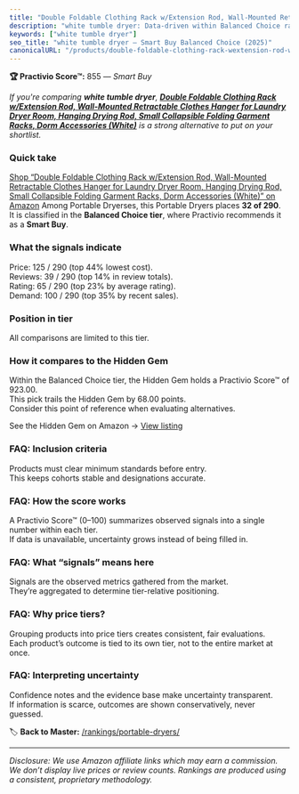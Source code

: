 ```yaml
---
title: "Double Foldable Clothing Rack w/Extension Rod, Wall-Mounted Retractable Clothes Hanger for Laundry Dryer Room, Hanging Drying Rod, Small Collapsible Folding Garment Racks, Dorm Accessories (White)"
description: "white tumble dryer: Data-driven within Balanced Choice ranking using the Practivio Score™. Positioned by quality, value, demand, findability, momentum."
keywords: ["white tumble dryer"]
seo_title: "white tumble dryer — Smart Buy Balanced Choice (2025)"
canonicalURL: "/products/double-foldable-clothing-rack-wextension-rod-wall-mounted-retractable-clothes-hanger-for-laundry-dryer-room-hanging-drying-rod-small-collapsible-folding-garment-racks-dorm-accessories-white-B085LN3G54/"
---
```


**🏆 Practivio Score™:** 855 — _Smart Buy_


*If you're comparing **white tumble dryer**, **[Double Foldable Clothing Rack w/Extension Rod, Wall-Mounted Retractable Clothes Hanger for Laundry Dryer Room, Hanging Drying Rod, Small Collapsible Folding Garment Racks, Dorm Accessories (White)](https://www.amazon.com/dp/B085LN3G54?tag=practivio-20)** is a strong alternative to put on your shortlist.*
### Quick take
[Shop “Double Foldable Clothing Rack w/Extension Rod, Wall-Mounted Retractable Clothes Hanger for Laundry Dryer Room, Hanging Drying Rod, Small Collapsible Folding Garment Racks, Dorm Accessories (White)” on Amazon](https://www.amazon.com/dp/B085LN3G54?tag=practivio-20)
Among Portable Dryerses, this Portable Dryers places **32 of 290**.  
It is classified in the **Balanced Choice tier**, where Practivio recommends it as a **Smart Buy**.

### What the signals indicate
Price: 125 / 290 (top 44% lowest cost).  
Reviews: 39 / 290 (top 14% in review totals).  
Rating: 65 / 290 (top 23% by average rating).  
Demand: 100 / 290 (top 35% by recent sales).

### Position in tier
All comparisons are limited to this tier.

### How it compares to the Hidden Gem
Within the Balanced Choice tier, the Hidden Gem holds a Practivio Score™ of 923.00.  
This pick trails the Hidden Gem by 68.00 points.  
Consider this point of reference when evaluating alternatives.  

See the Hidden Gem on Amazon → [View listing](https://www.amazon.com/dp/B00Q4X2FSM?tag=practivio-20)

### FAQ: Inclusion criteria
Products must clear minimum standards before entry.  
This keeps cohorts stable and designations accurate.

### FAQ: How the score works
A Practivio Score™ (0–100) summarizes observed signals into a single number within each tier.  
If data is unavailable, uncertainty grows instead of being filled in.

### FAQ: What “signals” means here
Signals are the observed metrics gathered from the market.  
They’re aggregated to determine tier-relative positioning.

### FAQ: Why price tiers?
Grouping products into price tiers creates consistent, fair evaluations.  
Each product’s outcome is tied to its own tier, not to the entire market at once.

### FAQ: Interpreting uncertainty
Confidence notes and the evidence base make uncertainty transparent.  
If information is scarce, outcomes are shown conservatively, never guessed.


🏷️ **Back to Master:** [/rankings/portable-dryers/](/rankings/portable-dryers/)

---
_Disclosure: We use Amazon affiliate links which may earn a commission. We don’t display live prices or review counts. Rankings are produced using a consistent, proprietary methodology._
